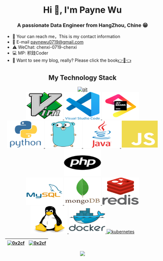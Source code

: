 <h1 align="center">Hi 👋, I'm Payne Wu</h1>

<h3 align="center">A passionate Data Engineer from HangZhou, Chine 😁</h3>

- 🌲 Your can reach me，This is my contact information
- 📧 E-mail paynewu0719@gmail.com
- ⚠️ WeChat: chenxi-0719-chenxi
- 💻 MP: 积跬Coder
- 🤔 Want to see my blog, really? Please click the book[👉📖👈](https://paynewu.com/)

<h2 align="center">My Technology Stack</h2>
<div align="center">
        <a href="https://git-scm.com/" target="_blank">
            <img src="https://www.vectorlogo.zone/logos/git-scm/git-scm-icon.svg"
                 alt="git" width="120" height="90"/>
        </a>
    <div>
        <a href="https://www.vim.org/" target="_blank">
            <img src="https://raw.githubusercontent.com/devicons/devicon/master/icons/vim/vim-original.svg"
                 alt="vim" width="120" height="90"/>
        </a>
        <a href="https://code.visualstudio.com/" target="_blank">
          <img src="https://raw.githubusercontent.com/devicons/devicon/master/icons/vscode/vscode-original-wordmark.svg"
               alt="visualstudioCode" width="120" height="90"/>
        </a>
        <a href="https://www.jetbrains.com/" target="_blank">
          <img src="https://raw.githubusercontent.com/devicons/devicon/master/icons/jetbrains/jetbrains-original.svg"
               alt="jetbrains" width="120" height="90"/>
        </a>
    </div>
    <div>
        <a href="https://www.python.org/" target="_blank">
            <img src="https://raw.githubusercontent.com/devicons/devicon/master/icons/python/python-original-wordmark.svg"
                 alt="python" width="120" height="90"/>
        </a>
        <a href="https://golang.google.cn/" target="_blank">
          <img src="https://raw.githubusercontent.com/devicons/devicon/master/icons/go/go-original.svg"
               alt="go" width="120" height="90"/>
        </a>
        <a href="https://java.com/" target="_blank">
            <img src="https://raw.githubusercontent.com/devicons/devicon/master/icons/java/java-original-wordmark.svg"
                 alt="java" width="120" height="90"/>
        </a>
        <a href="https://www.javascript.com/" target="_blank">
            <img src="https://raw.githubusercontent.com/devicons/devicon/master/icons/javascript/javascript-plain.svg"
                 alt="javascript" width="120" height="90"/>
        </a>
        <a href="https://www.php.net/" target="_blank">
            <img src="https://raw.githubusercontent.com/devicons/devicon/master/icons/php/php-plain.svg"
                 alt="php" width="120" height="90"/>
        </a>
    </div>
    <div>
        <a href="https://www.mysql.com/" target="_blank">
            <img src="https://raw.githubusercontent.com/devicons/devicon/master/icons/mysql/mysql-original-wordmark.svg"
                 alt="mysql" width="120" height="90"/>
        </a>
        <a href="https://www.mongodb.com/" target="_blank">
            <img src="https://raw.githubusercontent.com/devicons/devicon/master/icons/mongodb/mongodb-original-wordmark.svg"
                 alt="mongodb" width="120" height="90"/>
        </a>
        <a href="https://redis.io/" target="_blank">
            <img src="https://raw.githubusercontent.com/devicons/devicon/master/icons/redis/redis-original-wordmark.svg"
                 alt="redis" width="120" height="90"/>
        </a>
    </div>
    <div>
        <a href="https://www.linux.org/" target="_blank">
            <img src="https://raw.githubusercontent.com/devicons/devicon/master/icons/linux/linux-original.svg"
                 alt="linux" width="120" height="90"/>
        </a>
        <a href="https://www.docker.com/" target="_blank">
            <img src="https://raw.githubusercontent.com/devicons/devicon/master/icons/docker/docker-original-wordmark.svg"
                 alt="docker" width="120" height="90"/>
        </a>
        <a href="https://kubernetes.io" target="_blank">
            <img src="https://www.vectorlogo.zone/logos/kubernetes/kubernetes-icon.svg"
                 alt="kubernetes" width="120" height="90"/>
        </a>
    </div>
</div>

| <a href="https://github.com/0x2cf"><img align="center" src="https://github-readme-stats.vercel.app/api/top-langs?username=0x2cf&langs_count=8&show_icons=true&theme=gruvbox&locale=en&layout=compact&hide=html" alt="0x2cf" /></a> | <a href="https://github.com/0x2cf"> <img align="center" src="https://github-readme-stats.vercel.app/api?username=0x2cf&show_icons=true&theme=gruvbox&locale=en" alt="0x2cf" /></a> |
| ------------- | ------------- |

<p align="center">
  <a href="https://github.com/0x2cf">
    <img src="https://github-profile-trophy.vercel.app/?username=0x2cf&row=1&column=7&margin-w=21&margin-h=9"/>
  </a>
</p>
